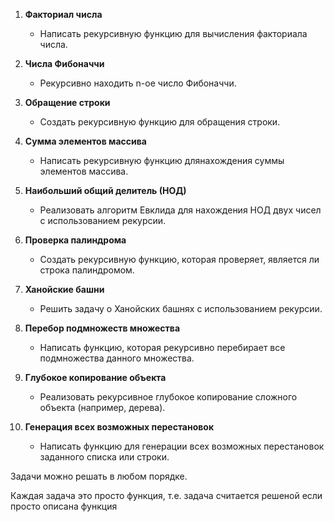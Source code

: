 1. **Факториал числа**
   - Написать рекурсивную функцию для вычисления факториала числа.

2. **Числа Фибоначчи**
   - Рекурсивно находить n-ое число Фибоначчи.

3. **Обращение строки**
   - Создать рекурсивную функцию для обращения строки.

4. **Сумма элементов массива**
   - Написать рекурсивную функцию длянахождения суммы элементов массива.

5. **Наибольший общий делитель (НОД)**
   - Реализовать алгоритм Евклида для нахождения НОД двух чисел с использованием рекурсии.

6. **Проверка палиндрома**
   - Создать рекурсивную функцию, которая проверяет, является ли строка палиндромом.

7. **Ханойские башни**
   - Решить задачу о Ханойских башнях с использованием рекурсии.

8. **Перебор подмножеств множества**
   - Написать функцию, которая рекурсивно перебирает все подмножества данного множества.

9. **Глубокое копирование объекта**
   - Реализовать рекурсивное глубокое копирование сложного объекта (например, дерева).

10. **Генерация всех возможных перестановок**
    - Написать функцию для генерации всех возможных перестановок заданного списка или строки.


Задачи можно решать в любом порядке. 

Каждая задача это просто функция, т.е. задача считается решеной если просто описана функция